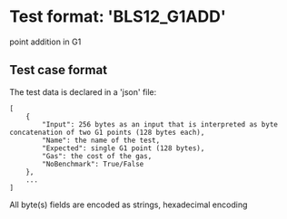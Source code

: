 # Test format: 'BLS12_G1ADD'

point addition in G1

## Test case format

The test data is declared in a 'json' file:

```
[
    {
        "Input": 256 bytes as an input that is interpreted as byte concatenation of two G1 points (128 bytes each),
        "Name": the name of the test,
        "Expected": single G1 point (128 bytes),
        "Gas": the cost of the gas,
        "NoBenchmark": True/False
    },
    ...
]
```

All byte(s) fields are encoded as strings, hexadecimal encoding
